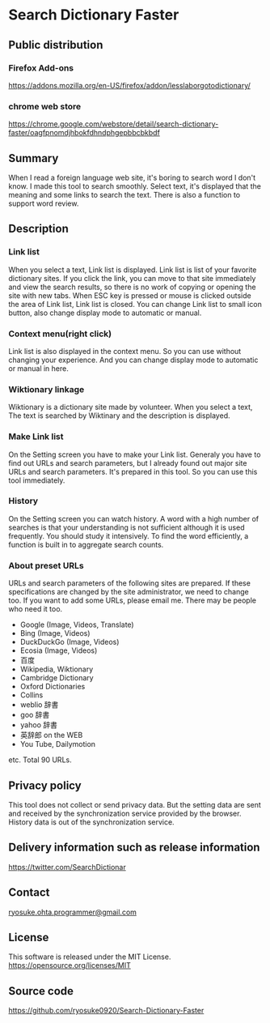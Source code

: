 # Search Dictionary Faster
## Public distribution
### Firefox Add-ons
https://addons.mozilla.org/en-US/firefox/addon/lesslaborgotodictionary/
### chrome web store
https://chrome.google.com/webstore/detail/search-dictionary-faster/oagfpnomdjhbokfdhndphgepbbcbkbdf

## Summary
When I read a foreign language web site, it's boring to search  word I don't know. I made this tool to search smoothly. Select text, it's displayed that the meaning and some links to search the text. There is also a function to support word review.

## Description
### Link list
When you select a text, Link list is displayed. Link list is list of your favorite dictionary sites. If you click the link, you can move to that site immediately and view the search results, so there is no work of copying or opening the site with new tabs. When ESC key is pressed or mouse is clicked outside the area of Link list, Link list is closed. You can change Link list to small icon button, also change display mode to automatic or manual.

### Context menu(right click)
Link list is also displayed in the context menu. So you can use without changing your experience. And you can change display mode to automatic or manual in here.

### Wiktionary linkage
Wiktionary is a dictionary site made by volunteer. When you select a text, The text is searched by Wiktinary and the description is displayed.

### Make Link list
On the Setting screen you have to make your Link list. Generaly you have to find out URLs and search parameters, but I already found out major site URLs and search parameters. It's prepared in this tool. So you can use this tool immediately.

### History
On the Setting screen you can watch history. A word with a high number of searches is that your understanding is not sufficient although it is used frequently. You should study it intensively. To find the word efficiently, a function is built in to aggregate search counts.

### About preset URLs
URLs and search parameters of the following sites are prepared. If these specifications are changed by the site administrator, we need to change too. If you want to add some URLs, please email me. There may be people who need it too.

* Google (Image, Videos, Translate)
* Bing (Image, Videos)
* DuckDuckGo (Image, Videos)
* Ecosia (Image, Videos)
* 百度
* Wikipedia, Wiktionary
* Cambridge Dictionary
* Oxford Dictionaries
* Collins
* weblio 辞書
* goo 辞書
* yahoo 辞書
* 英辞郎 on the WEB
* You Tube, Dailymotion

etc. Total 90 URLs.

## Privacy policy
This tool does not collect or send privacy data. But the setting data are sent and received by the synchronization service provided by the browser. History data is out of the synchronization service.

## Delivery information such as release information
https://twitter.com/SearchDictionar

## Contact
ryosuke.ohta.programmer@gmail.com

## License
This software is released under the MIT License.  
https://opensource.org/licenses/MIT

## Source code
https://github.com/ryosuke0920/Search-Dictionary-Faster
